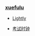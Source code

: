 ### **[xuefulu](http://xuefulu.com/)**

+ [Lightly](https://lightly.teamcode.com/login)

+ [考试时钟](http://508cst.gcu.edu.cn/clock/)

